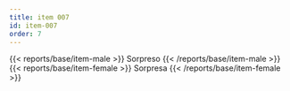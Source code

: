 ```yaml
---
title: item 007
id: item-007
order: 7
---
```

{{< reports/base/item-male >}}
  Sorpreso
{{< /reports/base/item-male >}}
{{< reports/base/item-female >}}
  Sorpresa
{{< /reports/base/item-female >}}